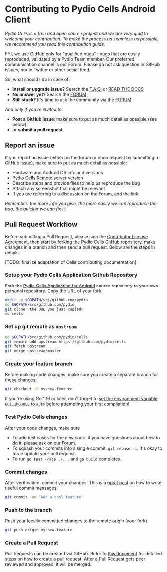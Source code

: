 # Contributing to Pydio Cells Android Client

*Pydio Cells is a free and open source project and we are very glad to welcome your contribution. To make the process as seamless as possible, we recommend you read this contribution guide*.

FYI, we use GitHub only for "qualified bugs" : bugs that are easily reproduced, validated by a Pydio Team member. Our preferred communication channel is our Forum. Please do not ask question in GitHub issues, nor in Twitter or other social feed.

So, what should I do in case of:

- **Install or upgrade issue?**  Search the [F.A.Q.](https://pydio.com/en/docs/faq) or [READ THE DOCS](https://pydio.com/en/docs)
- **No answer yet?** Search the [FORUM](https://forum.pydio.com)
- **Still stuck?** It's time to ask the community via the [FORUM](https://forum.pydio.com)

*And only if you're invited to*:

- **Post a GitHub issue**: make sure to put as much detail as possible (see below).
- or **submit a pull request**.

## Report an issue

If you report an issue (either on the forum or upon request by submitting a GitHub issue), make sure to put as much detail as possible:

- Hardware and Android OS info and versions
- Pydio Cells Remote server version
- Describe steps and provide files to help us reproduce the bug
- Attach any screenshot that might be relevant
- If you are referring to a discussion on the Forum, add the link.

_Remember: the more info you give, the more easily we can reproduce the bug, the quicker we can fix it._

## Pull Request Workflow

Before submitting a Pull Request, please sign the [Contributor License Agreement](https://pydio.com/en/community/contribute/contributor-license-agreement-cla), then start by forking the Pydio Cells GitHub repository, make changes in a branch and then send a pull request. Below are the steps in details:

[TODO: finalize adaptation of Cells contributing documentation] 

### Setup your Pydio Cells Application Github Repository

Fork the [Pydio Cells Application for Android](https://github.com/pydio/cells-/fork) source repository to your own personal repository. Copy the URL of your fork.

```sh
mkdir -p $GOPATH/src/github.com/pydio
cd $GOPATH/src/github.com/pydio
git clone <the URL you just copied>
cd cells
```

### Set up git remote as ``upstream``

```sh
cd $GOPATH/src/github.com/pydio/cells
git remote add upstream https://github.com/pydio/cells
git fetch upstream
git merge upstream/master
```

### Create your feature branch

Before making code changes, make sure you create a separate branch for these changes:

```sh
git checkout -b my-new-feature
```

If you're using Go 1.16 or later, don't forget to [set the environment variable `GO111MODULE` to `auto`](README.md#note-on-the-third-party-libraries) before attempting your first compilation!

### Test Pydio Cells changes

After your code changes, make sure

- To add test cases for the new code. If you have questions about how to do it, please ask on our [Forum](https://forum.pydio.com).
- To squash your commits into a single commit. `git rebase -i`. It's okay to force update your pull request.
- To run `go test -race ./...` and `go build` completes.

### Commit changes

After verification, commit your changes. This is a [great post](https://chris.beams.io/posts/git-commit/) on how to write useful commit messages.

```sh
git commit -am 'Add a cool feature'
```

### Push to the branch

Push your locally committed changes to the remote origin (your fork)

```sh
git push origin my-new-feature
```

### Create a Pull Request

Pull Requests can be created via GitHub. Refer to [this document](https://help.github.com/articles/creating-a-pull-request/) for detailed steps on how to create a pull request. After a Pull Request gets peer reviewed and approved, it will be merged.
